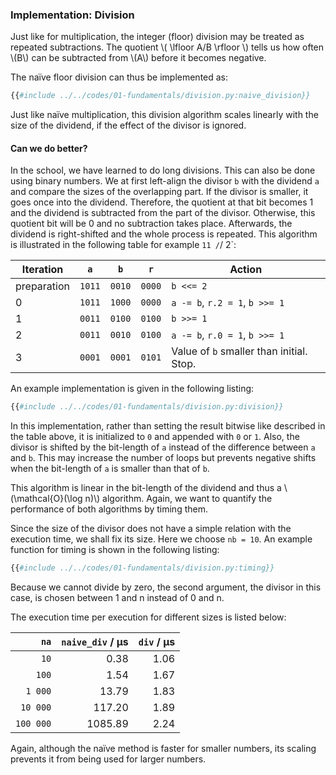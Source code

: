 ### Implementation: Division

Just like for multiplication, the integer (floor) division may be treated as 
repeated subtractions. The quotient \\( \lfloor A/B  \rfloor \\) tells us how
often \\(B\\) can be subtracted from \\(A\\) before it becomes negative.

The na&iuml;ve floor division can thus be implemented as:
```python
{{#include ../../codes/01-fundamentals/division.py:naive_division}}
```

Just like na&iuml;ve multiplication, this division algorithm scales linearly with 
the size of the dividend, if the effect of the divisor is ignored.

#### Can we do better?

In the school, we have learned to do long divisions. This can also be done 
using binary numbers. We at first left-align the divisor `b` with the 
dividend `a` and compare the sizes of the overlapping part. If the divisor is 
smaller, it goes once into the dividend. Therefore, the quotient at that bit 
becomes 1 and the dividend is subtracted from the part of the divisor. Otherwise, this
quotient bit will be 0 and no subtraction takes place. Afterwards, 
the dividend is right-shifted and the whole process is repeated. 
This algorithm is illustrated in the following table for example `11 /`/ 2`: <br>

|Iteration       | `a`    | `b`     | `r`    | Action                         |
|----------------|:------:|:-------:|:------:|--------------------------------|
| preparation    | `1011` | `0010`  | `0000` | `b <<= 2`                      |
| 0              | `1011` | `1000`  | `0000` | `a -= b`, `r.2 = 1`, `b >>= 1` |
| 1              | `0011` | `0100`  | `0100` | `b >>= 1`                      |
| 2              | `0011` | `0010`  | `0100` | `a -= b`, `r.0 = 1`, `b >>= 1` |
| 3              | `0001` | `0001`  | `0101` |  Value of `b` smaller than initial. Stop.   |

An example implementation is given in the following listing:
```python
{{#include ../../codes/01-fundamentals/division.py:division}}
```

In this implementation, rather than setting the result bitwise like described 
in the table above, it is initialized to `0` and appended with `0` or `1`.
Also, the divisor is shifted by the bit-length of `a` instead of the difference 
between `a` and `b`. This may increase the number of loops but prevents 
negative shifts when the bit-length of `a` is smaller than that of `b`.

This algorithm is linear in the bit-length of the dividend and thus a
\\(\mathcal{O}(\log n)\\) algorithm. Again, we want to quantify the performance 
of both algorithms by timing them. 

Since the size of the divisor does not have a simple relation with the 
execution time, we shall fix its size. Here we choose `nb = 10`. An example 
function for timing is shown in the following listing:
```python
{{#include ../../codes/01-fundamentals/division.py:timing}}
```

Because we cannot divide by zero, the second argument, the divisor in this case, 
is chosen between 1 and n instead of 0 and n. 

The execution time per execution for different sizes is listed below:

| `na`      | `naive_div` / &#956;s | `div` / &#956;s |
|----------:|-----------------:|-----------:|
|      `10` | 0.38             | 1.06       |
|     `100` | 1.54             | 1.67       |
|   `1 000` | 13.79            | 1.83       |
|  `10 000` | 117.20           | 1.89       |
| `100 000` | 1085.89          | 2.24       |

Again, although the na&iuml;ve method is faster for smaller numbers, its scaling 
prevents it from being used for larger numbers.
